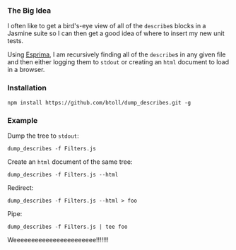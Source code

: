 ### The Big Idea
I often like to get a bird's-eye view of all of the `describe`s blocks in a Jasmine suite so I can then get a good idea of where to insert my new unit tests.

Using [Esprima], I am recursively finding all of the `describe`s in any given file and then either logging them to `stdout` or creating an `html` document to load in a browser.

### Installation

`npm install https://github.com/btoll/dump_describes.git -g`

### Example

Dump the tree to `stdout`:

    dump_describes -f Filters.js

Create an `html` document of the same tree:

    dump_describes -f Filters.js --html

Redirect:

    dump_describes -f Filters.js --html > foo

Pipe:

    dump_describes -f Filters.js | tee foo

Weeeeeeeeeeeeeeeeeeeeeee!!!!!!!

[Esprima]: http://esprima.org/

